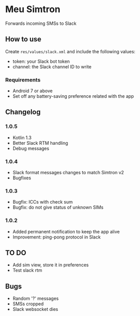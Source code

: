 # Meu Simtron
Forwards incoming SMSs to Slack

## How to use
Create `res/values/slack.xml` and include the following values:
 * token: your Slack bot token
 * channel: the Slack channel ID to write
 
### Requirements
 * Android 7 or above
 * Set off any battery-saving preference related with the app
 
## Changelog
### 1.0.5
 * Kotlin 1.3
 * Better Slack RTM handling
 * Debug messages

### 1.0.4
 * Slack format messages changes to match Simtron v2
 * Bugfixes

### 1.0.3
 * Bugfix: ICCs with check sum
 * Bugfix: do not give status of unknown SIMs

### 1.0.2
 * Added permanent notification to keep the app alive
 * Improvement: ping-pong protocol in Slack

## TO DO
 * Add sim view, store it in preferences
 * Test slack rtm

## Bugs
 * Random '?' messages
 * SMSs cropped
 * Slack websocket dies
